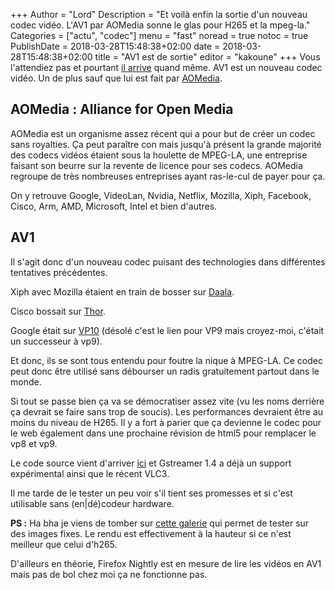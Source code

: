 +++
Author = "Lord"
Description = "Et voilà enfin la sortie d'un nouveau codec vidéo. L'AV1 par AOMedia sonne le glas pour H265 et la mpeg-la."
Categories = ["actu", "codec"]
menu = "fast"
noread = true
notoc = true
PublishDate = 2018-03-28T15:48:38+02:00
date = 2018-03-28T15:48:38+02:00
title = "AV1 est de sortie"
editor = "kakoune"
+++
Vous l'attendiez pas et pourtant [il arrive](https://aomedia.org/the-alliance-for-open-media-kickstarts-video-innovation-era-with-av1-release/) quand même.
AV1 est un nouveau codec vidéo.
Un de plus sauf que lui est fait par [AOMedia](https://aomedia.org/).

## AOMedia : Alliance for Open Media
AOMedia est un organisme assez récent qui a pour but de créer un codec sans royalties.
Ça peut paraître con mais jusqu'à présent la grande majorité des codecs vidéos étaient sous la houlette de MPEG-LA, une entreprise faisant son beurre sur la revente de licence pour ses codecs.
AOMedia regroupe de très nombreuses entreprises ayant ras-le-cul de payer pour ça.

On y retrouve Google, VideoLan, Nvidia, Netflix, Mozilla, Xiph, Facebook, Cisco, Arm, AMD, Microsoft, Intel et bien d'autres.

## AV1
Il s'agit donc d'un nouveau codec puisant des technologies dans différentes tentatives précédentes.

Xiph avec Mozilla étaient en train de bosser sur [Daala](https://wiki.xiph.org/Daala).

Cisco bossait sur [Thor](https://blogs.cisco.com/collaboration/world-meet-thor-a-project-to-hammer-out-a-royalty-free-video-codec).

Google était sur [VP10](https://www.webmproject.org/vp9/) (désolé c'est le lien pour VP9 mais croyez-moi, c'était un successeur à vp9).

Et donc, ils se sont tous entendu pour foutre la nique à MPEG-LA.
Ce codec peut donc être utilisé sans débourser un radis gratuitement partout dans le monde.

Si tout se passe bien ça va se démocratiser assez vite (vu les noms derrière ça devrait se faire sans trop de soucis).
Les performances devraient être au moins du niveau de H265.
Il y a fort à parier que ça devienne le codec pour le web également dans une prochaine révision de html5 pour remplacer le vp8 et vp9.

Le code source vient d'arriver [ici](https://aomedia.googlesource.com/) et Gstreamer 1.4 a déjà un support expérimental ainsi que le récent VLC3.

Il me tarde de le tester un peu voir s'il tient ses promesses et si c'est utilisable sans (en|dé)codeur hardware.

**PS :** Ha bha je viens de tomber sur [cette galerie](https://people.xiph.org/~tdaede/av1stilldemo/) qui permet de tester sur des images fixes.
Le rendu est effectivement à la hauteur si ce n'est meilleur que celui d'h265.

D'ailleurs en théorie, Firefox Nightly est en mesure de lire les vidéos en AV1 mais pas de bol chez moi ça ne fonctionne pas.

